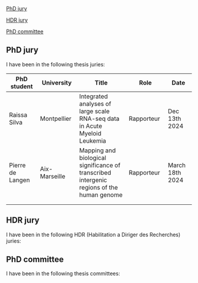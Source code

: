 [PhD jury](phdjury)

[HDR jury](hdrjury)

[PhD committee](phdcommittee)

## PhD jury <a name="phdjury"></a>
I have been in the following thesis juries:
<table>
  <thead>
      <tr>
      <th width=150px>PhD student</th>
      <th width=150px>University</th>
      <th width=400px>Title</th>
      <th width=150px>Role</th>
      <th width=150px>Date</th>
    </tr>
  </thead>
  <tbody>
    <tr>
      <td>Raissa Silva</td>
      <td>Montpellier</td>
      <td>Integrated analyses of large scale RNA-seq data in Acute Myeloid Leukemia</td>
      <td>Rapporteur</td>
      <td>Dec 13th 2024</td>
    </tr>
    <tr>
      <td>Pierre de Langen</td>
      <td>Aix-Marseille</td>
      <td>Mapping and biological significance of transcribed intergenic regions of the human genome</td>
      <td>Rapporteur</td>
      <td>March 18th 2024</td>
    </tr>
    <tr>
      <td></td>
      <td></td>
      <td></td>
      <td></td>
      <td></td>
    </tr>
    <tr>
      <td></td>
      <td></td>
      <td></td>
      <td></td>
      <td></td>
    </tr>
  </tbody>
</table>

## HDR jury <a name="hdrjury"></a>
I have been in the following HDR (Habilitation a Diriger des Recherches) juries:

## PhD committee <a name="phdcommittee"></a>
I have been in the following thesis committees:



